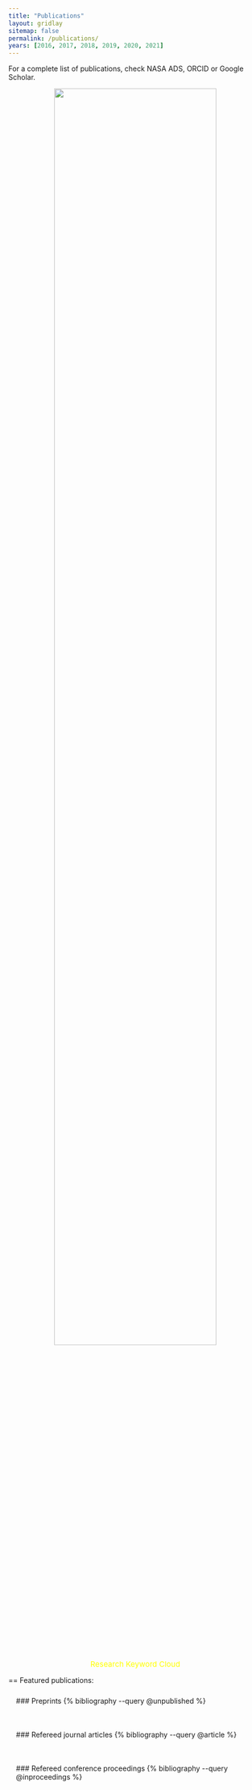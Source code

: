 ```yaml
---
title: "Publications"
layout: gridlay
sitemap: false
permalink: /publications/
years: [2016, 2017, 2018, 2019, 2020, 2021]
---
```


<style>
.jumbotron{
    padding:3%;
    padding-bottom:10px;
    padding-top:10px;
    margin-top:10px;
    margin-bottom:30px;
}
</style>

For a complete list of publications, check NASA ADS, ORCID or Google Scholar.

<div class="container">
<div class="row">
<center>
<img src="{{ site.url }}{{ site.baseurl }}/images/word_cloud_2406.jpeg" width="80%"/><br/>
 <span style="font-size: 15px; color: yellow;">
Research Keyword Cloud </span> <br/>
</center>
</div>

== Featured publications:



<div class="jumbotron">
### Preprints
{% bibliography --query @unpublished %}
</div>

<div class="jumbotron">
### Refereed journal articles
{% bibliography --query @article %}
</div>

<div class="jumbotron">
### Refereed conference proceedings
{% bibliography --query @inproceedings %}
</div>
